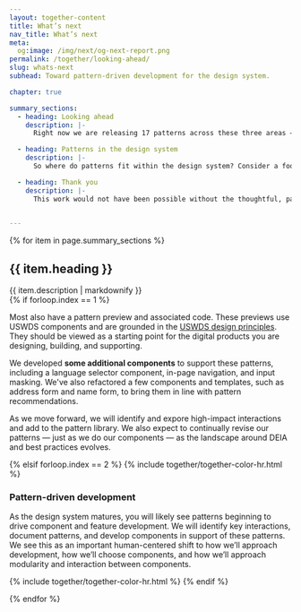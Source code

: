 ```yaml
---
layout: together-content
title: What’s next
nav_title: What’s next
meta:
  og:image: /img/next/og-next-report.png
permalink: /together/looking-ahead/
slug: whats-next
subhead: Toward pattern-driven development for the design system.

chapter: true

summary_sections:
  - heading: Looking ahead
    description: |-
      Right now we are releasing 17 patterns across these three areas — user profile, complex forms, and language selection. Some of the patterns are more straightforward — like how to help a user provide an email address. Some are more complex, such as how to help a user provide their race and ethnicity. Each pattern has information on when to use it, best practices, usability and accessibility considerations, as well as research references and a changelog. 

  - heading: Patterns in the design system
    description: |-
      So where do patterns fit within the design system? Consider a food metaphor. Patterns are the recipes that pull together components (ingredients), tokens (flavors and textures), and usability and accessibility guidance (food preparation techniques). Patterns provide the recipe — the blueprint — for creating an inclusive experience. You’ll still need to apply your deep knowledge of your users to make design choices that work for you, but the patterns summarize the considerations important to your choices. Templates are a specific application of the recipe.

  - heading: Thank you
    description: |-
      This work would not have been possible without the thoughtful, passionate, and generous information sharing of our research participants. **Thank you to everyone who participated** in the interviews, provided samples, and offered their lived experience and feedback. We encourage you to be a part of the evolution of our design pattern library by contributing your thoughts and suggestions as we move forward. 
      

---
```


{% for item in page.summary_sections %}
  <section id="section-{{ forloop.index }}" class="together-section together-section--{{ item.title | downcase | replace: " ", "-" | remove: "’" }} {{ item.section_class }}">
    <div class="grid-container">
      <div class="grid-row">
        <div class="grid-col-12">
          <div class="together-section__header">
            <h2 class="together-section__heading">{{ item.heading }}</h2>
          </div>
        </div>
        <div class="tablet:grid-col-10 tablet:margin-left-auto together-section-description">
          {{ item.description | markdownify }}
        </div>
      </div>
      <div class="grid-row">
        <div class="grid-col-12">
{% if forloop.index == 1 %}
          <div class="tablet:grid-offset-2 measure-4">
            <p>
              Most also have a pattern preview and associated code. These previews use USWDS components and are grounded in the <a href="https://designsystem.digital.gov/design-principles/">USWDS design principles</a>. They should be viewed as a starting point for the digital products you are designing, building, and supporting. 
            </p>
            <p>
              We developed <strong>some additional components</strong> to support these patterns, including a language selector component, in-page navigation, and input masking. We've also refactored a few components and templates, such as address form and name form, to bring them in line with pattern recommendations.
            </p>
            <p>
              As we move forward, we will identify and expore high-impact interactions and add to the pattern library. We also expect to continually revise our patterns — just as we do our components — as the landscape around DEIA and best practices evolves.
            </p>
          </div>
{% elsif forloop.index == 2 %}
          {% include together/together-color-hr.html %}
          <section class="together-section bg-indigo-cool-70 padding-y-6 padding-x-1 tablet:padding-x-0 text-white">
            <div class="tablet:grid-offset-2">
              <h3 class="text-indigo-10">Pattern-driven development</h3>
              <p class="text-white measure-4">
                As the design system matures, you will likely see patterns beginning to drive component and feature development. We will identify key interactions, document patterns, and develop components in support of these patterns. We see this as an important human-centered shift to how we’ll approach development, how we’ll choose components, and how we’ll approach modularity and interaction between components.</p>
            </div>
          </section>
          {% include together/together-color-hr.html %}
{% endif %}
        </div>
      </div>
    </div>
  </section>
  
{% endfor %}